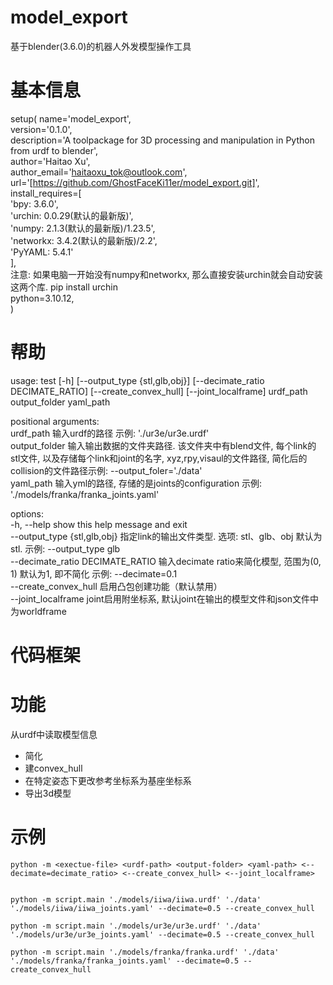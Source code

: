 # model_export
基于blender(3.6.0)的机器人外发模型操作工具

# 基本信息
setup(
    name='model_export',  
    version='0.1.0',  
    description='A toolpackage for 3D processing and manipulation in Python from urdf to blender',   
    author='Haitao Xu',    
    author_email='haitaoxu_tok@outlook.com',   
    url='[https://github.com/GhostFaceKi11er/model_export.git]',  
    install_requires=[  
        'bpy: 3.6.0',  
        'urchin: 0.0.29(默认的最新版)',  
        'numpy: 2.1.3(默认的最新版)/1.23.5',  
        'networkx: 3.4.2(默认的最新版)/2.2',  
        'PyYAML: 5.4.1'  
    ],  
    注意: 如果电脑一开始没有numpy和networkx, 那么直接安装urchin就会自动安装这两个库. pip install urchin  
    python=3.10.12,  
)  
 #  帮助
usage: test [-h] [--output_type {stl,glb,obj}] [--decimate_ratio DECIMATE_RATIO] [--create_convex_hull] [--joint_localframe] urdf_path output_folder yaml_path  

positional arguments:  
  urdf_path             输入urdf的路径 示例: './ur3e/ur3e.urdf'  
  output_folder         输入输出数据的文件夹路径. 该文件夹中有blend文件, 每个link的stl文件, 以及存储每个link和joint的名字, xyz,rpy,visaul的文件路径, 简化后的collision的文件路径示例: --output_foler='./data'  
  yaml_path             输入yml的路径, 存储的是joints的configuration 示例: './models/franka/franka_joints.yaml'  

options:  
  -h, --help            show this help message and exit  
  --output_type {stl,glb,obj}        指定link的输出文件类型. 选项: stl、glb、obj 默认为 stl. 示例: --output_type glb  
  --decimate_ratio DECIMATE_RATIO         输入decimate ratio来简化模型, 范围为(0, 1) 默认为1, 即不简化 示例: --decimate=0.1  
  --create_convex_hull            启用凸包创建功能（默认禁用）  
  --joint_localframe             joint启用附坐标系, 默认joint在输出的模型文件和json文件中为worldframe  
# 代码框架


# 功能
从urdf中读取模型信息
- 简化
- 建convex_hull
- 在特定姿态下更改参考坐标系为基座坐标系
- 导出3d模型

# 示例
```
python -m <exectue-file> <urdf-path> <output-folder> <yaml-path> <--decimate=decimate_ratio> <--create_convex_hull> <--joint_localframe>


python -m script.main './models/iiwa/iiwa.urdf' './data' './models/iiwa/iiwa_joints.yaml' --decimate=0.5 --create_convex_hull

python -m script.main './models/ur3e/ur3e.urdf' './data' './models/ur3e/ur3e_joints.yaml' --decimate=0.5 --create_convex_hull

python -m script.main './models/franka/franka.urdf' './data' './models/franka/franka_joints.yaml' --decimate=0.5 --create_convex_hull

```

